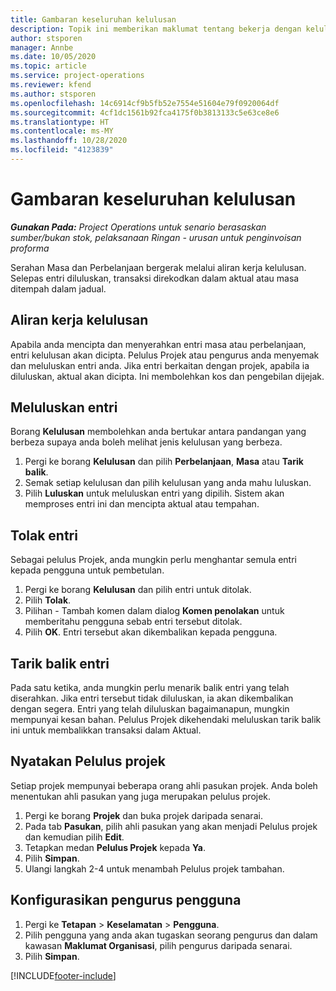 ```yaml
---
title: Gambaran keseluruhan kelulusan
description: Topik ini memberikan maklumat tentang bekerja dengan kelulusan dalam Project Operations.
author: stsporen
manager: Annbe
ms.date: 10/05/2020
ms.topic: article
ms.service: project-operations
ms.reviewer: kfend
ms.author: stsporen
ms.openlocfilehash: 14c6914cf9b5fb52e7554e51604e79f0920064df
ms.sourcegitcommit: 4cf1dc1561b92fca4175f0b3813133c5e63ce8e6
ms.translationtype: HT
ms.contentlocale: ms-MY
ms.lasthandoff: 10/28/2020
ms.locfileid: "4123839"
---
```

# <a name="approvals-overview"></a>Gambaran keseluruhan kelulusan

_**Gunakan Pada:** Project Operations untuk senario berasaskan sumber/bukan stok, pelaksanaan Ringan - urusan untuk penginvoisan proforma_

Serahan Masa dan Perbelanjaan bergerak melalui aliran kerja kelulusan. Selepas entri diluluskan, transaksi direkodkan dalam aktual atau masa ditempah dalam jadual.

## <a name="approvals-workflow"></a>Aliran kerja kelulusan
Apabila anda mencipta dan menyerahkan entri masa atau perbelanjaan, entri kelulusan akan dicipta. Pelulus Projek atau pengurus anda menyemak dan meluluskan entri anda. Jika entri berkaitan dengan projek, apabila ia diluluskan, aktual akan dicipta. Ini membolehkan kos dan pengebilan dijejak. 

## <a name="approve-an-entry"></a>Meluluskan entri
Borang **Kelulusan** membolehkan anda bertukar antara pandangan yang berbeza supaya anda boleh melihat jenis kelulusan yang berbeza.
  
1. Pergi ke borang **Kelulusan** dan pilih **Perbelanjaan**, **Masa** atau **Tarik balik**.
2. Semak setiap kelulusan dan pilih kelulusan yang anda mahu luluskan.
3. Pilih **Luluskan** untuk meluluskan entri yang dipilih.
Sistem akan memproses entri ini dan mencipta aktual atau tempahan.

## <a name="reject-an-entry"></a>Tolak entri
Sebagai pelulus Projek, anda mungkin perlu menghantar semula entri kepada pengguna untuk pembetulan.
  
1. Pergi ke borang **Kelulusan** dan pilih entri untuk ditolak. 
2. Pilih **Tolak**.
3. Pilihan - Tambah komen dalam dialog **Komen penolakan** untuk memberitahu pengguna sebab entri tersebut ditolak.
4. Pilih **OK**. Entri tersebut akan dikembalikan kepada pengguna.
  
## <a name="recall-entries"></a>Tarik balik entri
Pada satu ketika, anda mungkin perlu menarik balik entri yang telah diserahkan. Jika entri tersebut tidak diluluskan, ia akan dikembalikan dengan segera. Entri yang telah diluluskan bagaimanapun, mungkin mempunyai kesan bahan. Pelulus Projek dikehendaki meluluskan tarik balik ini untuk membalikkan transaksi dalam Aktual.

## <a name="specify-project-approvers"></a>Nyatakan Pelulus projek
Setiap projek mempunyai beberapa orang ahli pasukan projek. Anda boleh menentukan ahli pasukan yang juga merupakan pelulus projek.

1. Pergi ke borang **Projek** dan buka projek daripada senarai.
2. Pada tab **Pasukan**, pilih ahli pasukan yang akan menjadi Pelulus projek dan kemudian pilih **Edit**.
3. Tetapkan medan **Pelulus Projek** kepada **Ya**.
4. Pilih **Simpan**.
5. Ulangi langkah 2-4 untuk menambah Pelulus projek tambahan.

## <a name="configure-the-users-manager"></a>Konfigurasikan pengurus pengguna

1. Pergi ke **Tetapan** > **Keselamatan** > **Pengguna**.
2. Pilih pengguna yang anda akan tugaskan seorang pengurus dan dalam kawasan **Maklumat Organisasi**, pilih pengurus daripada senarai. 
3. Pilih **Simpan**.




[!INCLUDE[footer-include](../includes/footer-banner.md)]